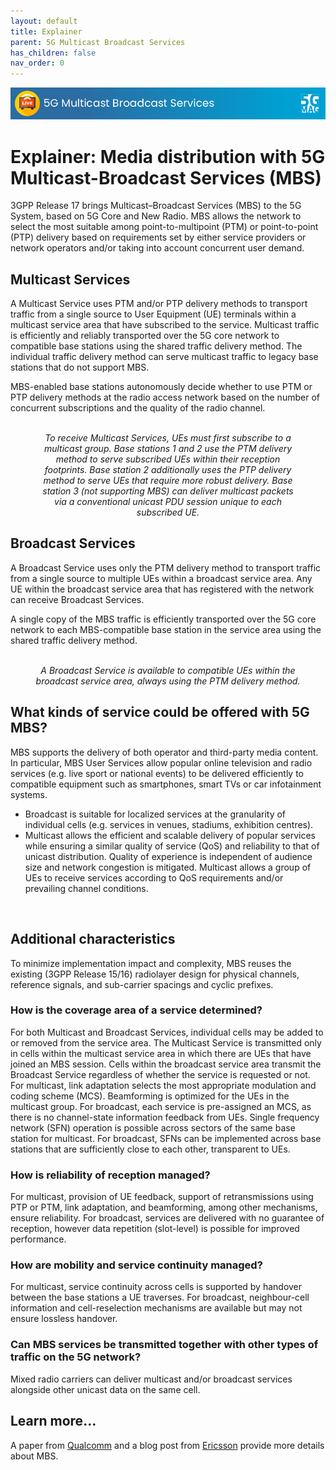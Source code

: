 ```yaml
---
layout: default
title: Explainer
parent: 5G Multicast Broadcast Services
has_children: false
nav_order: 0
---
```


<img src="../../assets/images/Banner_5MBS.png" /> 

# Explainer: Media distribution with 5G Multicast-Broadcast Services (MBS)

3GPP Release 17 brings Multicast–Broadcast Services (MBS) to the 5G System, based on 5G Core and New Radio. MBS allows the network to select the most suitable among point-to-multipoint (PTM) or point-to-point (PTP) delivery based on requirements set by either service providers or network operators and/or taking into account concurrent user demand.

## Multicast Services
A Multicast Service uses PTM and/or PTP delivery methods to transport traffic from a single source to User Equipment (UE) terminals within a multicast service area that have subscribed to the service. Multicast traffic is efficiently and reliably transported over the 5G core network to compatible base stations using the shared traffic delivery method. The individual traffic delivery method can serve multicast traffic to legacy base stations that do not support MBS. 

MBS-enabled base stations autonomously decide whether to use PTM or PTP delivery methods at the radio access network based on the number of concurrent subscriptions and the quality of the radio channel.

<figure>
  <img src="image-url.jpg" alt="">
  <figcaption style="text-align: center; font-style: italic">To receive Multicast Services, UEs must first subscribe to a multicast group. Base stations 1 and 2 use the PTM delivery method to serve subscribed UEs within their reception footprints. Base station 2 additionally uses the PTP delivery method to serve UEs that require more robust delivery. Base station 3 (not supporting MBS) can deliver multicast packets via a conventional unicast PDU session unique to each subscribed UE.</figcaption>
</figure>

## Broadcast Services
A Broadcast Service uses only the PTM delivery method to transport traffic from a single source to multiple UEs within a broadcast service area. Any UE within the broadcast service area that has registered with the network can receive Broadcast Services. 

A single copy of the MBS traffic is efficiently transported over the 5G core network to each MBS-compatible base station in the service area using the shared traffic delivery method.

<figure>
  <img src="image-url.jpg" alt="">
  <figcaption style="text-align: center; font-style: italic">A Broadcast Service is available to compatible UEs within the broadcast service area, always using the PTM delivery method.</figcaption>
</figure>

## What kinds of service could be offered with 5G MBS?
MBS supports the delivery of both operator and third-party media content. In particular, MBS User Services allow popular online television and radio services (e.g. live sport or national events) to be delivered efficiently to compatible equipment such as smartphones, smart TVs or car infotainment systems.
* Broadcast is suitable for localized services at the granularity of individual cells (e.g. services in venues, stadiums, exhibition centres).
* Multicast allows the efficient and scalable delivery of popular services while ensuring a similar quality of service (QoS) and reliability to that of unicast distribution. Quality of experience is independent of audience size and network congestion is mitigated. Multicast allows a group of UEs to receive services according to QoS requirements and/or prevailing channel conditions.

<figure>
  <img src="image-url.jpg" alt="">
</figure>

## Additional characteristics
To minimize implementation impact and complexity, MBS reuses the existing (3GPP Release 15/16) radiolayer design for physical channels, reference signals, and sub-carrier spacings and cyclic prefixes.

### How is the coverage area of a service determined?
For both Multicast and Broadcast Services, individual cells may be added to or removed from the service
area. The Multicast Service is transmitted only in cells within the multicast service area in which there
are UEs that have joined an MBS session. Cells within the broadcast service area transmit the Broadcast
Service regardless of whether the service is requested or not.
For multicast, link adaptation selects the most appropriate modulation and coding scheme (MCS).
Beamforming is optimized for the UEs in the multicast group. For broadcast, each service is pre-assigned an
MCS, as there is no channel-state information feedback from UEs.
Single frequency network (SFN) operation is possible across sectors of the same base station for
multicast. For broadcast, SFNs can be implemented across base stations that are sufficiently close to each
other, transparent to UEs.

### How is reliability of reception managed?
For multicast, provision of UE feedback, support of retransmissions using PTP or PTM, link adaptation, and
beamforming, among other mechanisms, ensure reliability. For broadcast, services are delivered with no
guarantee of reception, however data repetition (slot-level) is possible for improved performance.

### How are mobility and service continuity managed?
For multicast, service continuity across cells is supported by handover between the base stations a UE
traverses. For broadcast, neighbour-cell information and cell-reselection mechanisms are available but may
not ensure lossless handover.

### Can MBS services be transmitted together with other types of traffic on the 5G network?
Mixed radio carriers can deliver multicast and/or broadcast services alongside other unicast data on the
same cell.

## Learn more...
A paper from [Qualcomm](https://ieeexplore.ieee.org/document/9772755) and a blog post from [Ericsson](https://www.ericsson.com/en/blog/2022/12/multicast-broadcast-group-communication) provide more details about MBS.
